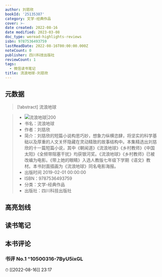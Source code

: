 ```yaml
---
author: 刘慈欣
bookId: '25135387'
category: 文学-经典作品
cover: >-
date created: 2022-08-16
date modified: 2023-03-08
doc_type: weread-highlights-reviews
isbn: 9787536493759
lastReadDate: 2022-08-16T00:00:00.000Z
noteCount: 0
publisher: 四川科技出版社
reviewCount: 1
tags:
  - 微信读书笔记
title: 流浪地球-刘慈欣
---
```


## 元数据

>[!abstract] 流浪地球

> - ![流浪地球|200](https://wfqqreader-1252317822.image.myqcloud.com/cover/387/25135387/t7_25135387.jpg)
> - 书名：流浪地球
> - 作者：刘慈欣
> - 简介：刘慈欣的短篇小说构思巧妙，想象力纵横恣肆，将坚实的科学基础以及厚重的人文关怀隐藏在灵动精致的故事结构中。本集精选出刘慈欣的十一篇短篇小说，其中《朝闻道》《流浪地球》《乡村教师》《中国太阳》《全频带阻塞干扰》均获银河奖。《流浪地球》《乡村教师》已被改编为电影。《带上她的眼睛》入选人教版七年级下学期《语文》教材。本书封面插画为《流浪地球》同名电影海报。
> - 出版时间 2019-02-01 00:00:00
> - ISBN：9787536493759
> - 分类：文学-经典作品
> - 出版社：四川科技出版社

## 高亮划线

## 读书笔记

## 本书评论

### 书评 No.1 ^10500316-7ByU5ixGL

⏱ [[2022-08-16]] 23:17
